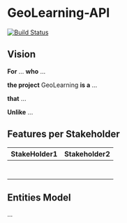 # GeoLearning-API

[![Build Status](https://travis-ci.org/UdL-EPS-SoftArch/GeoLearning-API.svg?branch=master)](https://travis-ci.org/UdL-EPS-SoftArch/GeoLearning-API/branches) 

## Vision

**For** ... **who** ...

**the project** GeoLearning **is a** ...

**that** ... 

**Unlike** ...


## Features per Stakeholder

|       StakeHolder1               |          Stakeholder2            |
| --------------------------------| --------------------------------|
|                                 |                                 |
|                                 |                                 |
|                                 |                                 |
|                                 |                                 |
|                                 |                                 |
|                                 |                                 |
|                                 |                                 |

## Entities Model

...